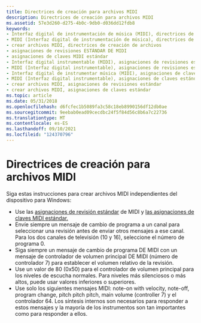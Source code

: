 ```yaml
---
title: Directrices de creación para archivos MIDI
description: Directrices de creación para archivos MIDI
ms.assetid: 57e3d260-d275-4b0c-9db0-d036dd12fdb8
keywords:
- Interfaz digital de instrumentación de música (MIDI), directrices de creación de archivos
- MIDI (Interfaz digital de instrumentación de música), directrices de creación de archivos
- crear archivos MIDI, directrices de creación de archivos
- asignaciones de revisiones ESTÁNDAR DE MIDI
- asignaciones de claves MIDI estándar
- Interfaz digital instrumentable (MIDI), asignaciones de revisiones estándar
- MIDI (Interfaz digital instrumentable), asignaciones de revisiones estándar
- Interfaz digital de instrumentar música (MIDI), asignaciones de claves estándar
- MIDI (Interfaz digital instrumentable), asignaciones de claves estándar
- crear archivos MIDI, asignaciones de revisiones estándar
- crear archivos MIDI, asignaciones de claves estándar
ms.topic: article
ms.date: 05/31/2018
ms.openlocfilehash: d6fcfec1b5089fa3c58c18eb8990156df12db0ae
ms.sourcegitcommit: 9eebab0ead09cecdbc24f5f84d56c8b6a7c22736
ms.translationtype: MT
ms.contentlocale: es-ES
ms.lasthandoff: 09/10/2021
ms.locfileid: "124370796"
---
```

# <a name="authoring-guidelines-for-midi-files"></a>Directrices de creación para archivos MIDI

Siga estas instrucciones para crear archivos MIDI independientes del dispositivo para Windows:

-   Use las [asignaciones de revisión estándar](standard-midi-patch-assignments.md) de MIDI y [las asignaciones de claves MIDI estándar.](standard-midi-key-assignments.md)
-   Envíe siempre un mensaje de cambio de programa a un canal para seleccionar una revisión antes de enviar otros mensajes a ese canal. Para los dos canales de televisión (10 y 16), seleccione el número de programa 0.
-   Siga siempre un mensaje de cambio de programa DE MIDI con un mensaje de controlador de volumen principal DE MIDI (número de controlador 7) para establecer el volumen relativo de la revisión.
-   Use un valor de 80 (0x50) para el controlador de volumen principal para los niveles de escucha normales. Para niveles más silenciosos o más altos, puede usar valores inferiores o superiores.
-   Use solo los siguientes mensajes MIDI: note-on with velocity, note-off, program change, pitch pitch pitch, main volume (controller 7) y el controlador 64. Los síntesis internos son necesarios para responder a estos mensajes y la mayoría de los instrumentos son tan importantes como para responder a ellos.

 

 




